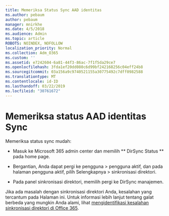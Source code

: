 ```yaml
---
title: Memeriksa Status Sync AAD identitas
ms.author: pebaum
author: pebaum
manager: mnirkhe
ms.date: 4/5/2018
ms.audience: Admin
ms.topic: article
ROBOTS: NOINDEX, NOFOLLOW
localization_priority: Normal
ms.collection: Adm_O365
ms.custom: ''
ms.assetid: e7242604-6a81-44f3-86ac-7f1f5da29ce7
ms.openlocfilehash: 3fda1ef20dd080c6d99bf242168256c04eff24b8
ms.sourcegitcommit: 03a156a9c9740521155a30775492c7dff0982588
ms.translationtype: MT
ms.contentlocale: id-ID
ms.lasthandoff: 03/22/2019
ms.locfileid: "30761672"
---
```

# <a name="check-aad-identity-sync-status"></a>Memeriksa status AAD identitas Sync

Memeriksa status sync mudah: 
  
- Masuk ke Microsoft 365 admin center dan memilih ** DirSync Status ** pada home page. 
    
- Bergantian, Anda dapat pergi ke pengguna \> pengguna aktif, dan pada halaman pengguna aktif, pilih Selengkapnya \> sinkronisasi direktori.
    
- Pada panel sinkronisasi direktori, memilih pergi ke DirSync manajemen. 
    
Jika ada masalah dengan sinkronisasi direktori Anda, kesalahan yang tercantum pada Halaman ini. Untuk informasi lebih lanjut tentang galat berbeda yang mungkin Anda alami, lihat [mengidentifikasi kesalahan sinkronisasi direktori di Office 365](https://support.office.com/article/b4fc07a5-97ea-4ca6-9692-108acab74067).
  

